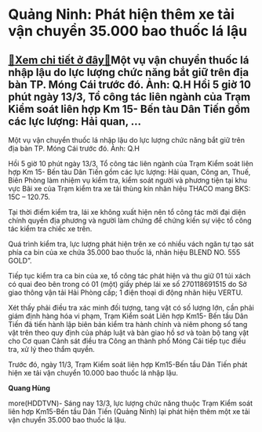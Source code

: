Quảng Ninh: Phát hiện thêm xe tải vận chuyển 35.000 bao thuốc lá lậu
====================================================================

[:gift:Xem chi tiết ở đây:gift:](https://hddtvn.com/quang-ninh-phat-hien-them-xe-tai-van-chuyen-35-000-bao-thuoc-la-lau-2/)Một vụ vận chuyển thuốc lá nhập lậu do lực lượng chức năng bắt giữ trên địa bàn TP. Móng Cái trước đó. Ảnh: Q.H Hồi 5 giờ 10 phút ngày 13/3, Tổ công tác liên ngành của Trạm Kiểm soát liên hợp Km 15- Bến tàu Dân Tiến gồm các lực lượng: Hải quan, …
------------------------------------------------------------------------------------------------------------------------------------------------------------------------------------------------------------------------------------------------------







 






 Một vụ vận chuyển thuốc lá nhập lậu do lực lượng chức năng bắt giữ trên địa bàn TP. Móng Cái trước đó. Ảnh: Q.H 


Hồi 5 giờ 10 phút ngày 13/3, Tổ công tác liên ngành của Trạm Kiểm soát liên hợp Km 15- Bến tàu Dân Tiến gồm các lực lượng: Hải quan, Công an, Thuế, Biên Phòng làm nhiệm vụ kiểm tra, kiểm soát người và phương tiện tại khu vực Bãi xe của Trạm kiểm tra xe tải thùng kín nhãn hiệu THACO mang BKS: 15C – 120.75.


 Tại thời điểm kiểm tra, lái xe không xuất hiện nên tổ công tác mời đại diện chính quyền địa phương và người làm chứng để chứng kiến sự việc tổ công tác kiểm tra chiếc xe trên. 


 Quá trình kiểm tra, lực lượng phát hiện trên xe có nhiều vách ngăn tự tạo sát phía ca bin của xe chứa 35.000 bao thuốc lá, nhãn hiệu BLEND NO. 555 GOLD”. 


 Tiếp tục kiểm tra ca bin của xe, tổ công tác phát hiện và thu giữ 01 túi xách có quai đeo bên trong có 01 (một) giấy phép lái xe số 270118691515 do Sở giao thông vận tải Hải Phòng cấp; 1 điện thoại di động nhãn hiệu VERTU.


 Xét thấy phải điều tra xác minh đối tượng, tang vật có số lượng lớn, cần phải giám định hàng hóa vi phạm, Trạm Kiểm soát Liên hợp Km15- Bến tầu Dân Tiến đã tiến hành lập biên bản kiểm tra hành chính và niêm phong số tang vật trên theo quy định của pháp luật và bàn giao hồ sơ và toàn bộ tang vật cho Cơ quan Cảnh sát điều tra Công an thành phố Móng Cái tiếp tục điều tra, xử lý theo thẩm quyền.


Trước đó, ngày 11/3, Trạm Kiểm soát liên hợp Km15-Bến tầu Dân Tiến phát hiện xe tải vận chuyển 10.000 bao thuốc lá nhập lậu.






**Quang Hùng**



more(HDDTVN)- Sáng nay 13/3, lực lượng chức năng thuộc Trạm Kiểm soát liên hợp Km15-Bến tầu Dân Tiến (Quảng Ninh) lại phát hiện thêm một xe tải vận chuyển 35.000 bao thuốc lá lậu.

